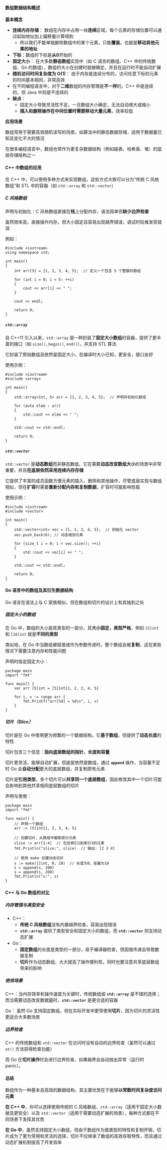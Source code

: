 #### 数组数据结构概述
**基本概念**

* **连续内存存储**： 数组在内存中占用一块**连续**区域，每个元素的存储位置可以通过起始地址加上偏移量计算得到
    * 所以我们不能单独删除数组中的某个元素，只能**覆盖**，也就是**移动其他元素的地址**
* **下标**：数组的下标是**从0**开始的
* **固定大小**： 在大多数**静态数组**实现中（如 C 语言的数组、C++ 中的传统数组、Go 的数组），数组的大小在创建时就被确定，并且在运行时不能自动扩展
* **随机访问时间复杂度为 O(1)**： 由于内存是连续分布的，访问任意下标的元素的时间基本相同，非常高效
* 在不同编程语言中，对于**二维**数组的内存管理是**不一样**的，C++ 中是连续的，但 Java 中则是不连续的
* **缺点**：
    * 固定大小导致灵活性不足，一旦数组大小确定，无法自动增大或缩小
    * **插入和删除操作在中间位置时需要移动大量元素**，效率较低

**应用场景**

数组常用于需要高效随机读写的场景，如算法中的静态数据存储，适用于数据量已知且变化不大的情况

在很多编程语言中，数组也常作为更复杂数据结构（例如链表、哈希表、堆）的底层存储结构之一

#### C++ 中数组的应用
在 C++ 中，可以使用多种方式来实现数组，这些方式大致可以分为“传统 C 风格数组”和 STL 中的容器（如 `std::array` 和 `std::vector`）

##### C 风格数组

声明与初始化：C 风格数组直接在**栈**上分配内存，语法简单但**缺少边界检查**

虽然效率高，直接操作内存，但大小固定且容易出现越界错误，调试时较难发现错误

例如：

    #include <iostream>
    using namespace std;

    int main()
    {
        int arr[5] = {1, 2, 3, 4, 5};  // 定义一个包含 5 个整数的数组

        for (int i = 0; i < 5; ++i)
        {
            cout << arr[i] << " ";
        }

        cout << endl;

        return 0;
    }

##### `std::array`

自 C++11 引入以来，`std::array` 是一种封装了**固定大小数组**的容器，提供了更丰富的接口（如 `size()`, `begin()`, `end()`），并支持 STL 算法

它封装了原始数组且依然是固定大小，在编译时大小已知，更安全，接口友好

使用示例：

    #include <iostream>
    #include <array>

    int main()
    {
        std::array<int, 5> arr = {1, 2, 3, 4, 5};  // 声明并初始化数组

        for (auto elem : arr)
        {
            std::cout << elem << " ";
        }

        std::cout << std::endl;

        return 0;
    }

##### `std::vector`

`std::vector` 是**动态数组**而非静态数组，它在需要**动态改变数组大小**的场景中非常重要，并且**在底层依然采用连续内存存储**

它提供了丰富的成员函数方便元素的插入、删除和其他操作，尽管底层实现与数组相似，但在**扩容**时需要**重新分配内存和复制数据**，扩容时可能影响性能

使用示例：

    #include <iostream>
    #include <vector>

    int main()
    {
        std::vector<int> vec = {1, 2, 3, 4, 5};  // 初始化 vector
        vec.push_back(6); // 动态增加元素

        for (size_t i = 0; i < vec.size(); ++i)
        {
            std::cout << vec[i] << " ";
        }

        std::cout << std::endl;

        return 0;
    }

#### Go 语言中的数组及其衍生数据结构
Go 语言在语法上与 C 家族相似，但在数组和切片的设计上有其独到之处

##### 固定大小的数组
在 Go 中，数组的大小是其类型的一部分，其**大小固定，类型严格**，例如 `[5]int` 和 `[10]int` 就是**不同的类型**

类似地，在 Go 中当数组被赋值或作为参数传递时，整个数组会被**复制**，这在某些情况下需要注意内存和性能问题

声明时指定固定大小：

    package main
    import "fmt"

    func main() {
        var arr [5]int = [5]int{1, 2, 3, 4, 5}

        for i, v := range arr {
            fmt.Printf("arr[%d] = %d\n", i, v)
        }
    }

##### 切片（Slice）
切片是在 Go 中使用更为频繁的一个数据结构，它**基于数组**，但提供了**动态长度**的特性

切片包含三个信息：**指向底层数组的指针、长度和容量**

切片更灵活，能够自动扩展，但底层依然是数组，通过 **`append`** 操作，当容量不足时 Go 会**自动分配**更大的底层数组，并复制原有元素

切片是**引用类型**，多个切片可以**共享同一个底层数组**，因此修改其中一个切片可能会影响到其他共享相同底层数组的切片

声明与使用：

    package main
    import "fmt"

    func main() {
        // 声明一个数组
        arr := [5]int{1, 2, 3, 4, 5}

        // 创建切片，从数组中截取部分元素
        slice := arr[1:4]  // 包含索引1到索引3的元素
        fmt.Println("slice:", slice)  // 输出: [2 3 4]

        // 使用 make 创建动态切片
        s := make([]int, 0, 10)  // 长度为0，容量为10
        s = append(s, 100)
        s = append(s, 200)
        fmt.Println("s:", s)
    }

#### C++ 与 Go 数组的对比
##### 内存管理与类型安全

* C++：
    * **传统 C 风格数组**没有内置越界检查，容易出现错误
    * **`std::array`** 提供了类型安全和固定大小的数组，而 **`std::vector`** 则支持动态扩展
* Go：
    * **固定数组**的长度是类型的一部分，易于编译器检查，但因值传递会导致数据复制
    * **切片**作为动态数组，大大提高了操作便利性，同时也要注意共享底层数组带来的影响

##### 使用场景

C++：当内存效率和操作速度为关键时，传统数组或 **`std::array`** 是不错的选择；而当需要动态改变数据量时，**`std::vector`** 是更合适的容器

Go： 虽然 Go 支持固定数组，但在实际开发中更常使用**切片**，因为切片的灵活性更适合大多数场景

##### 边界检查

C++ 的传统数组和 `std::vector` 在访问时没有自动的边界检查（虽然可以通过 `at()` 方法获得检查功能）

而 Go 在**切片操作**时会进行边界检查，如果越界会自动抛出异常（运行时 panic）。

#### 总结
数组作为一种基本且高效的数据结构，其主要优势在于能够**以常数时间复杂度访问元素**

**在 C++ 中**，你可以选择使用传统的 C 风格数组、`std::array`（适用于固定大小数据且更安全）以及 `std::vector`（适用于需要动态扩展的场景），每种方式都在不同场景下发挥其优势

**在 Go 中**，虽然支持固定大小数组，但由于数组作为值类型的特性和复制开销，切片成为了更为常用和灵活的选择，切片不仅继承了数组的高效存取特性，而且通过动态扩展机制提高了开发效率
